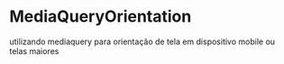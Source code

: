 # MediaQueryOrientation
 utilizando mediaquery para orientação de tela em dispositivo mobile ou telas maiores
